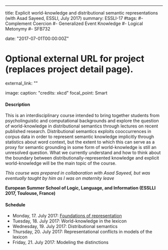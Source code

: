 ---
title: Explicit world-knowledge and distributional semantic representations (with Asad Sayeed, ESSLI, July 2017)
summary: ESSLI-17
#tags:
#- Complement Coercion
#- Generalized Event Knowledge
#- Logical Metonymy
#- SFB732

date: "2017-07-01T00:00:00Z"

# Optional external URL for project (replaces project detail page).
external_link: ""

image:
  caption: "credits: xkcd"
  focal_point: Smart

<h4>Description </h4>

This is an interdisciplinary course intended to bring together students from psycholinguistic and computational backgrounds and explore the question of world-knowledge in distributional semantics through lectures on recent published research. Distributional semantics exploits cooccurrences in corpus data in order to represent semantic knowledge implicitly through statistics about word context, but the extent to which this can serve as a proxy for semantic grounding in some form of world-knowledge is still an unresolved question. What we currently understand and how to think about the boundary between distributionally-represented knowledge and explicit world-knowledge will be the main topic of the course.

<i> This course was prepared in collaboration with Asad Sayeed, but was eventually taught by him as I was on maternity leave</i>

<b>European Summer School of Logic, Language, and Information (ESSLLI 2017, Toulouse, France)</b>

<h4>Schedule </h4>

- Monday, 17. July 2017: [Foundations of representation](s1.pdf)
- Tuesday, 18. July 2017: World-knowledge in the lexicon
- Wednesday, 19. July 2017: Distributional semantics 
- Thursday, 20. July 2017: Representational conflicts in models of the lexicon
- Friday, 21. July 2017: Modeling the distinctions